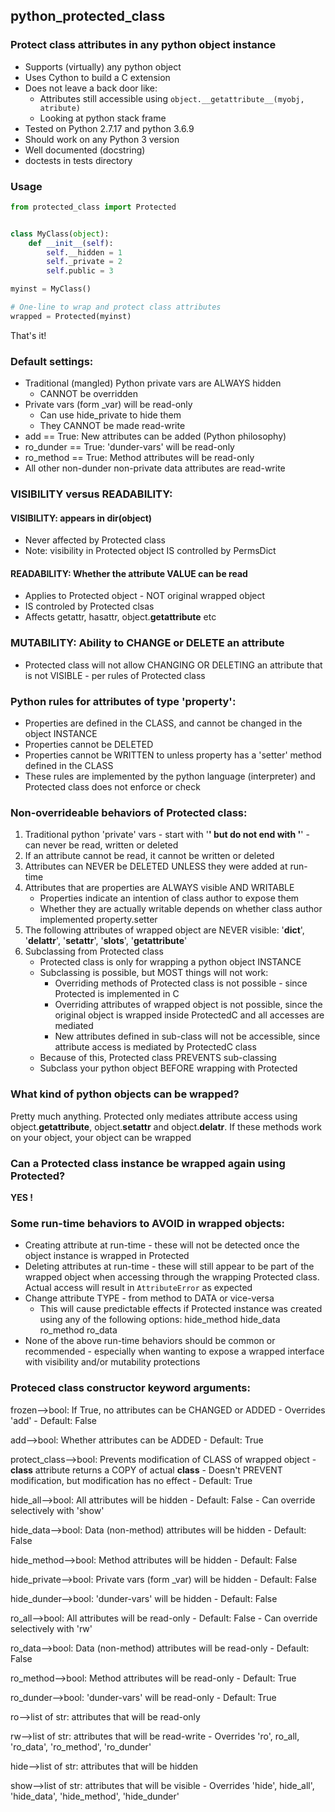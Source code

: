 ## python_protected_class
### Protect class attributes in any python object instance

- Supports (virtually) any python object
- Uses Cython to build a C extension
- Does not leave a back door like:
    - Attributes still accessible using ```object.__getattribute__(myobj, atribute)```
    - Looking at python stack frame
- Tested on Python 2.7.17 and python 3.6.9
- Should work on any Python 3 version
- Well documented (docstring)
- doctests in tests directory


### Usage
```python
from protected_class import Protected


class MyClass(object):
    def __init__(self):
        self.__hidden = 1
        self._private = 2
        self.public = 3

myinst = MyClass()

# One-line to wrap and protect class attributes
wrapped = Protected(myinst)
```

That's it!


### Default settings:
- Traditional (mangled) Python private vars are ALWAYS hidden
    - CANNOT be overridden
- Private vars (form _var) will be read-only
    - Can use hide_private to hide them
    - They CANNOT be made read-write
- add == True: New attributes can be added (Python philosophy)
- ro_dunder == True: 'dunder-vars' will be  read-only
- ro_method == True: Method attributes will be read-only
- All other non-dunder non-private data attributes are read-write

### VISIBILITY versus READABILITY:
#### VISIBILITY: appears in dir(object)
- Never affected by Protected class
- Note: visibility in Protected object IS controlled by PermsDict

#### READABILITY: Whether the attribute VALUE can be read
- Applies to Protected object - NOT original wrapped object
- IS controled by Protected clsas
- Affects getattr, hasattr, object.__getattribute__ etc

### MUTABILITY: Ability to CHANGE or DELETE an attribute
- Protected class will not allow CHANGING OR DELETING an attribute that is not VISIBLE - per rules of Protected class

### Python rules for attributes of type 'property':
- Properties are defined in the CLASS, and cannot be changed in the object INSTANCE
- Properties cannot be DELETED
- Properties cannot be WRITTEN to unless property has a 'setter' method defined in the CLASS
- These rules are implemented by the python language (interpreter) and Protected class does not enforce or check


### Non-overrideable behaviors of Protected class:
1. Traditional python 'private' vars - start with '__' but do not end with '__' - can never be read, written or deleted
2. If an attribute cannot be read, it cannot be written or deleted
3. Attributes can NEVER be DELETED UNLESS they were added at run-time
4. Attributes that are properties are ALWAYS visible AND WRITABLE
    - Properties indicate an intention of class author to expose them
    - Whether they are actually writable depends on whether class author implemented property.setter
5. The following attributes of wrapped object are NEVER visible:
     '__dict__', '__delattr__', '__setattr__', '__slots__', '__getattribute__'
6. Subclassing from Protected class
    - Protected class is only for wrapping a python object INSTANCE
    - Subclassing is possible, but MOST things will not work:
        - Overriding methods of Protected class is not possible - since Protected is implemented in C
        - Overriding attributes of wrapped object is not possible, since the original object is wrapped inside ProtectedC and all accesses are mediated
        - New attributes defined in sub-class will not be accessible, since attribute access is mediated by ProtectedC class
    - Because of this, Protected class PREVENTS sub-classing
    - Subclass your python object BEFORE wrapping with Protected

### What kind of python objects can be wrapped?
Pretty much anything. Protected only mediates attribute access using object.__getattribute__, object.__setattr__ and object.__delatr__. If these methods work on your object, your object can be wrapped

### Can a Protected class instance be wrapped again using Protected?
**YES !**

### Some run-time behaviors to AVOID in wrapped objects:
- Creating attribute at run-time - these will not be detected once the object instance is wrapped in Protected
- Deleting attributes at run-time - these will still appear to be part of the wrapped object when accessing through the wrapping Protected class. Actual access will result in ```AttributeError``` as expected
- Change attribute TYPE - from method to DATA or vice-versa
    - This will cause predictable effects if Protected instance was created using any of the following options:
          hide_method
          hide_data
          ro_method
          ro_data
- None of the above run-time behaviors should be common or recommended - especially when wanting to expose a wrapped
  interface with visibility and/or mutability protections

### Proteced class constructor keyword arguments:

frozen-->bool: If True, no attributes can be CHANGED or ADDED
    - Overrides 'add'
    - Default: False

add-->bool: Whether attributes can be ADDED - Default: True

protect_class-->bool: Prevents modification of CLASS of wrapped object
    - __class__ attribute returns a COPY of actual __class__
    - Doesn't PREVENT modification, but modification has no effect
    - Default: True

hide_all-->bool: All attributes will be hidden
    - Default: False
    - Can override selectively with 'show'

hide_data-->bool: Data (non-method) attributes will be hidden
    - Default: False

hide_method-->bool: Method attributes will be hidden
    - Default: False

hide_private-->bool: Private vars (form _var) will be hidden
    - Default: False

hide_dunder-->bool: 'dunder-vars' will be hidden
    - Default: False

ro_all-->bool: All attributes will be read-only
    - Default: False
    - Can override selectively with 'rw'

ro_data-->bool: Data (non-method) attributes will be read-only
    - Default: False

ro_method-->bool: Method attributes will be read-only
    - Default: True

ro_dunder-->bool: 'dunder-vars' will be  read-only
    - Default: True

ro-->list of str: attributes that will be read-only

rw-->list of str: attributes that will be read-write
    - Overrides 'ro', ro_all, 'ro_data', 'ro_method', 'ro_dunder'

hide-->list of str: attributes that will be hidden

show-->list of str: attributes that will be visible
    - Overrides 'hide', hide_all', 'hide_data', 'hide_method', 'hide_dunder'



